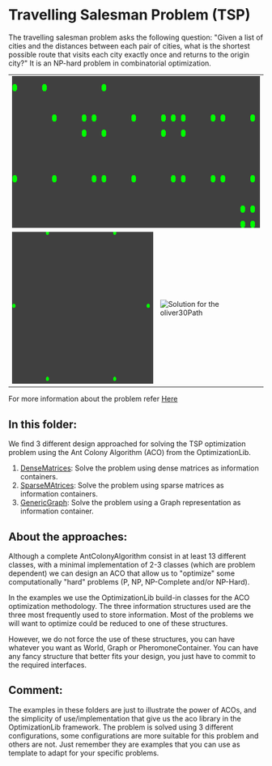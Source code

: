# Travelling Salesman Problem (TSP)
The travelling salesman problem asks the following question: "Given a list of cities and the distances between 
each pair of cities, what is the shortest possible route that visits each city exactly once and returns to the origin 
city?" It is an NP-hard problem in combinatorial optimization.


<table>
  <tr>
    <td colspan="2"> <img src="https://github.com/SergioOyaga/AntColonyAlgorithmExamples/blob/master/src/out/TSP/colonyGif.gif"  title="Solution for the ColonyPath" alt="Solution for the colonyPath" width="750" height="300" /></td>
  </tr>
  <tr>
    <td> <img src="https://github.com/SergioOyaga/AntColonyAlgorithmExamples/blob/master/src/out/TSP/hexagonGif.gif"  title="Solution for the HexagonPath" alt="Solution for the hexagonPath" width="350" height="300" /></td>
    <td> <img src="https://github.com/SergioOyaga/AntColonyAlgorithmExamples/blob/master/src/out/TSP/oliver30Gif.gif"  title="Solution for the oliver30Path" alt="Solution for the oliver30Path" width="400" height="405" /></td>
  </tr>
</table>

For more information about the problem refer [Here](https://en.wikipedia.org/wiki/Travelling_salesman_problem)

## In this folder:
We find 3 different design approached for solving the TSP optimization problem using the Ant Colony Algorithm (ACO)
from the OptimizationLib.
1. [DenseMatrices](https://github.com/SergioOyaga/AntColonyAlgorithmExamples/blob/master/src/main/java/org/soyaga/examples/TSP/DenseMatrices):
   Solve the problem using dense matrices as information containers.
2. [SparseMAtrices](https://github.com/SergioOyaga/AntColonyAlgorithmExamples/blob/master/src/main/java/org/soyaga/examples/TSP/SparseMatrices):
   Solve the problem using sparse matrices as information containers.
3. [GenericGraph](https://github.com/SergioOyaga/AntColonyAlgorithmExamples/blob/master/src/main/java/org/soyaga/examples/TSP/GenericGraph):
   Solve the problem using a Graph representation as information container.

## About the approaches:
Although a complete AntColonyAlgorithm consist in at least 13 different classes,
with a minimal implementation of 2-3 classes (which are problem dependent) we can design an ACO that allow us to "optimize"
some computationally "hard" problems (P, NP, NP-Complete and/or NP-Hard).

In the examples we use the OptimizationLib build-in classes for the ACO optimization methodology.
The three information structures used are the three most frequently used to store information. Most of the problems we 
will want to optimize could be reduced to one of these structures.

However, we do not force the use of these structures, you can have whatever you want as World, Graph or 
PheromoneContainer. You can have any fancy structure that better fits your design, you just have to commit to the 
required interfaces. 

## Comment:
The examples in these folders are just to illustrate the power of ACOs, and the simplicity of use/implementation
that give us the aco library in the OptimizationLib framework. The problem is solved using 3 different configurations,
some configurations are more suitable for this problem and others are not. Just remember they are examples that you can
use as template to adapt for your specific problems.
